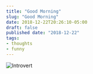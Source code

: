 ```yaml
---
title: "Good Morning"
slug: "Good Morning"
date: 2018-12-22T20:26:10-05:00
draft: false
published date: "2018-12-22"
tags:
- thoughts
- funny
---
```


![Introvert](/img/introvert-recharging.jpg)
